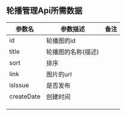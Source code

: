 ## 轮播管理Api所需数据

| 参数名     | 参数描述           | 备注 |
| ---------- | ------------------ | ---- |
| id         | 轮播图的id         |      |
| title      | 轮播图的名称(描述) |      |
| sort       | 排序               |      |
| link       | 图片的url          |      |
| isIssue    | 是否发布           |      |
| createDate | 创建时间           |      |
|            |                    |      |
|            |                    |      |
|            |                    |      |

